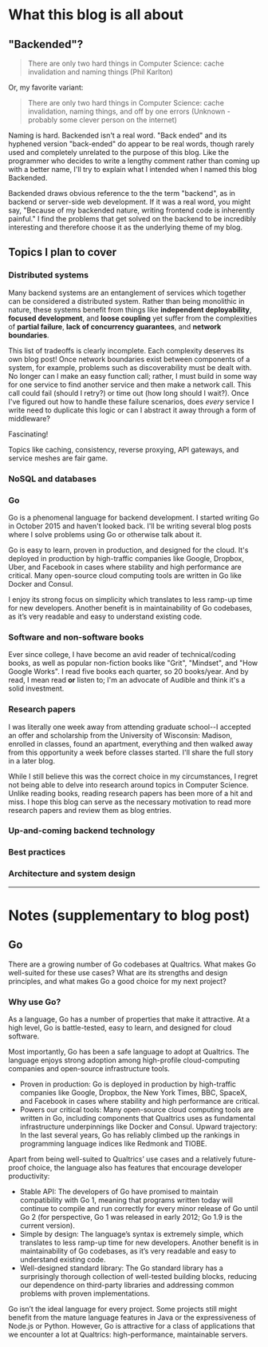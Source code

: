 # What this blog is all about

## "Backended"?

> There are only two hard things in Computer Science: cache invalidation and naming things (Phil Karlton)

Or, my favorite variant:

> There are only two hard things in Computer Science: cache invalidation, naming things, and off by one errors (Unknown - probably some clever person on the internet)

Naming is hard. Backended isn't a real word. "Back ended" and its hyphened version "back-ended" do appear to be real words, though rarely used and completely unrelated to the purpose of this blog. Like the programmer who decides to write a lengthy comment rather than coming up with a better name, I'll try to explain what I intended when I named this blog Backended.

Backended draws obvious reference to the the term "backend", as in backend or server-side web development. If it was a real word, you might say, "Because of my backended nature, writing frontend code is inherently painful." I find the problems that get solved on the backend to be incredibly interesting and therefore choose it as the underlying theme of my blog. 

## Topics I plan to cover 

### Distributed systems 

Many backend systems are an entanglement of services which together can be considered a distributed system. Rather than being monolithic in nature, these systems benefit from things like **independent deployability**, **focused development**, and **loose coupling** yet suffer from the complexities of **partial failure**, **lack of concurrency guarantees**, and **network boundaries**.

This list of tradeoffs is clearly incomplete. Each complexity deserves its own blog post! Once network boundaries exist between components of a system, for example, problems such as discoverability must be dealt with. No longer can I make an easy function call; rather, I must build in some way for one service to find another service and then make a network call. This call could fail (should I retry?) or time out (how long should I wait?). Once I've figured out how to handle these failure scenarios, does *every* service I write need to duplicate this logic or can I abstract it away through a form of middleware?

Fascinating! 

Topics like caching, consistency, reverse proxying, API gateways, and service meshes are fair game. 

### NoSQL and databases 


### Go

Go is a phenomenal language for backend development. I started writing Go in October 2015 and haven't looked back. I'll be writing several blog posts where I solve problems using Go or otherwise talk about it. 

Go is easy to learn, proven in production, and designed for the cloud. It's deployed in production by high-traffic companies like Google, Dropbox, Uber, and Facebook in cases where stability and high performance are critical. Many open-source cloud computing tools are written in Go like Docker and Consul.

I enjoy its strong focus on simplicity which translates to less ramp-up time for new developers. Another benefit is in maintainability of Go codebases, as it’s very readable and easy to understand existing code.

### Software and non-software books

Ever since college, I have become an avid reader of technical/coding books, as well as popular non-fiction books like "Grit", "Mindset", and "How Google Works". I read five books each quarter, so 20 books/year. And by read, I mean read **or** listen to; I'm an advocate of Audible and think it's a solid investment. 

### Research papers

I was literally one week away from attending graduate school--I accepted an offer and scholarship from the University of Wisconsin: Madison, enrolled in classes, found an apartment, everything and then walked away from this opportunity a week before classes started. I'll share the full story in a later blog. 

While I still believe this was the correct choice in my circumstances, I regret not being able to delve into research around topics in Computer Science. Unlike reading books, reading research papers has been more of a hit and miss. I hope this blog can serve as the necessary motivation to read more research papers and review them as blog entries. 

### Up-and-coming backend technology

### Best practices 

### Architecture and system design 

--- 

# Notes (supplementary to blog post)

## Go

There are a growing number of Go codebases at Qualtrics. What makes Go well-suited for these use cases? What are its strengths and design principles, and what makes Go a good choice for my next project?

### Why use Go?

As a language, Go has a number of properties that make it attractive. At a high level, Go is battle-tested, easy to learn, and designed for cloud software.

Most importantly, Go has been a safe language to adopt at Qualtrics. The language enjoys strong adoption among high-profile cloud-computing companies and open-source infrastructure tools.

* Proven in production: Go is deployed in production by high-traffic companies like Google, Dropbox, the New York Times, BBC, SpaceX, and Facebook in cases where stability and high performance are critical.
* Powers our critical tools: Many open-source cloud computing tools are written in Go, including components that Qualtrics uses as fundamental infrastructure underpinnings like Docker and Consul.
Upward trajectory: In the last several years, Go has reliably climbed up the rankings in programming language indices like Redmonk and TIOBE.

Apart from being well-suited to Qualtrics’ use cases and a relatively future-proof choice, the language also has features that encourage developer productivity:

* Stable API: The developers of Go have promised to maintain compatibility with Go 1, meaning that programs written today will continue to compile and run correctly for every minor release of Go until Go 2 (for perspective, Go 1 was released in early 2012; Go 1.9 is the current version).
* Simple by design: The language’s syntax is extremely simple, which translates to less ramp-up time for new developers. Another benefit is in maintainability of Go codebases, as it’s very readable and easy to understand existing code.
* Well-designed standard library: The Go standard library has a surprisingly thorough collection of well-tested building blocks, reducing our dependence on third-party libraries and addressing common problems with proven implementations.

Go isn’t the ideal language for every project. Some projects still might benefit from the mature language features in Java or the expressiveness of Node.js or Python. However, Go is attractive for a class of applications that we encounter a lot at Qualtrics: high-performance, maintainable servers.

